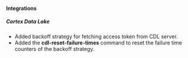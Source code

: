 
#### Integrations
##### Cortex Data Lake
- Added backoff strategy for fetching access token from CDL server.
- Added the **cdl-reset-failure-times** command to reset the failure time counters of the backoff strategy.
